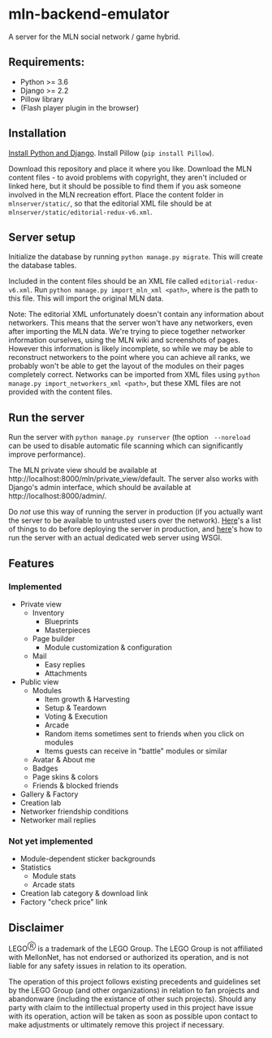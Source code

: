 # mln-backend-emulator
A server for the MLN social network / game hybrid.

## Requirements:
* Python >= 3.6
* Django >= 2.2
* Pillow library
* (Flash player plugin in the browser)

## Installation

[Install Python and Django](https://docs.djangoproject.com/en/2.1/intro/install/). Install Pillow (`pip install Pillow`).

Download this repository and place it where you like.
Download the MLN content files - to avoid problems with copyright, they aren't included or linked here, but it should be possible to find them if you ask someone involved in the MLN recreation effort.
Place the content folder in `mlnserver/static/`, so that the editorial XML file should be at `mlnserver/static/editorial-redux-v6.xml`.

## Server setup

Initialize the database by running `python manage.py migrate`. This will create the database tables.

Included in the content files should be an XML file called `editorial-redux-v6.xml`. Run `python manage.py import_mln_xml <path>`, where <path> is the path to this file. This will import the original MLN data.

Note: The editorial XML unfortunately doesn't contain any information about networkers. This means that the server won't have any networkers, even after importing the MLN data. We're trying to piece together networker information ourselves, using the MLN wiki and screenshots of pages. However this information is likely incomplete, so while we may be able to reconstruct networkers to the point where you can achieve all ranks, we probably won't be able to get the layout of the modules on their pages completely correct. Networks can be imported from XML files using `python manage.py import_networkers_xml <path>`, but these XML files are not provided with the content files.

## Run the server

Run the server with `python manage.py runserver` (the option ` --noreload` can be used to disable automatic file scanning which can significantly improve performance).

The MLN private view should be available at http://localhost:8000/mln/private_view/default. The server also works with Django's admin interface, which should be available at http://localhost:8000/admin/.

Do *not* use this way of running the server in production (if you actually want the server to be available to untrusted users over the network). [Here](https://docs.djangoproject.com/en/2.2/howto/deployment/checklist/)'s a list of things to do before deploying the server in production, and [here](https://docs.djangoproject.com/en/2.2/howto/deployment/wsgi/)'s how to run the server with an actual dedicated web server using WSGI.

## Features
### Implemented
* Private view
	* Inventory
		* Blueprints
		* Masterpieces
	* Page builder
		* Module customization & configuration
	* Mail
		* Easy replies
		* Attachments
* Public view
	* Modules
		* Item growth & Harvesting
		* Setup & Teardown
		* Voting & Execution
		* Arcade
        * Random items sometimes sent to friends when you click on modules
        * Items guests can receive in "battle" modules or similar
	* Avatar & About me
	* Badges
	* Page skins & colors
	* Friends & blocked friends
* Gallery & Factory
* Creation lab
* Networker friendship conditions
* Networker mail replies


### Not yet implemented
* Module-dependent sticker backgrounds
* Statistics
	* Module stats
	* Arcade stats
* Creation lab category & download link
* Factory "check price" link

## Disclaimer
LEGO<sup>Ⓡ</sup> is a trademark of the LEGO Group. The LEGO Group is not affiliated with MellonNet, has not endorsed or authorized its operation, and is not liable for any safety issues in relation to its operation.

The operation of this project follows existing precedents and guidelines set by the LEGO Group (and other organizations) in relation to fan projects and abandonware (including the existance of other such projects). Should any party with claim to the intillectual property used in this project have issue with its operation, action will be taken as soon as possible upon contact to make adjustments or ultimately remove this project if necessary.
